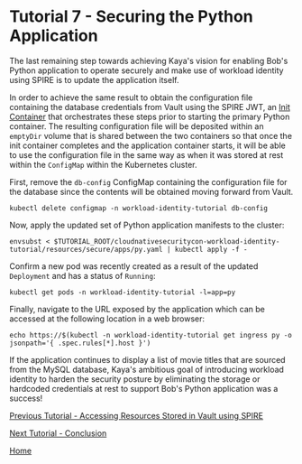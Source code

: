 # Tutorial 7 - Securing the Python Application

The last remaining step towards achieving Kaya's vision for enabling Bob's Python application to operate securely and make use of workload identity using SPIRE is to update the application itself.

In order to achieve the same result to obtain the configuration file containing the database credentials from Vault using the SPIRE JWT, an [Init Container](https://kubernetes.io/docs/concepts/workloads/pods/init-containers) that orchestrates these steps prior to starting the primary Python container. The resulting configuration file will be deposited within an `emptyDir` volume that is shared between the two containers so that once the init container completes and the application container starts, it will be able to use the configuration file in the same way as when it was stored at rest within the `ConfigMap` within the Kubernetes cluster.

First, remove the `db-config` ConfigMap containing the configuration file for the database since the contents will be obtained moving forward from Vault.

```shell
kubectl delete configmap -n workload-identity-tutorial db-config
```

Now, apply the updated set of Python application manifests to the cluster:

```shell
envsubst < $TUTORIAL_ROOT/cloudnativesecuritycon-workload-identity-tutorial/resources/secure/apps/py.yaml | kubectl apply -f -
```

Confirm a new pod was recently created as a result of the updated `Deployment` and has a status of `Running`:

```shell
kubectl get pods -n workload-identity-tutorial -l=app=py
```

Finally, navigate to the URL exposed by the application which can be accessed at the following location in a web browser:

```shell
echo https://$(kubectl -n workload-identity-tutorial get ingress py -o jsonpath='{ .spec.rules[*].host }')
```

If the application continues to display a list of movie titles that are sourced from the MySQL database, Kaya's ambitious goal of introducing workload identity to harden the security posture by eliminating the storage or hardcoded credentials at rest to support Bob's Python application was a success!

[Previous Tutorial - Accessing Resources Stored in Vault using SPIRE](tutorial6.md)

[Next Tutorial - Conclusion](tutorial8.md)

[Home](../README.md)
